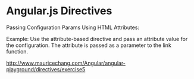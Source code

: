 # Angular.js Directives

Passing Configuration Params Using HTML Attributes:

Example: Use the attribute-based directive and pass an attribute value for the configuration. The attribute is passed as a parameter to the link function.

http://www.mauricechang.com/Angular/angular-playground/directives/exercise5
